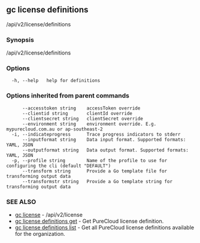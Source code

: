 ## gc license definitions

/api/v2/license/definitions

### Synopsis

/api/v2/license/definitions

### Options

```
  -h, --help   help for definitions
```

### Options inherited from parent commands

```
      --accesstoken string    accessToken override
      --clientid string       clientId override
      --clientsecret string   clientSecret override
      --environment string    environment override. E.g. mypurecloud.com.au or ap-southeast-2
  -i, --indicateprogress      Trace progress indicators to stderr
      --inputformat string    Data input format. Supported formats: YAML, JSON
      --outputformat string   Data output format. Supported formats: YAML, JSON
  -p, --profile string        Name of the profile to use for configuring the cli (default "DEFAULT")
      --transform string      Provide a Go template file for transforming output data
      --transformstr string   Provide a Go template string for transforming output data
```

### SEE ALSO

* [gc license](gc_license.html)	 - /api/v2/license
* [gc license definitions get](gc_license_definitions_get.html)	 - Get PureCloud license definition.
* [gc license definitions list](gc_license_definitions_list.html)	 - Get all PureCloud license definitions available for the organization.


